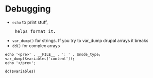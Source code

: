 # Debugging
- `echo` to print stuff, <pre> helps format it.
- `var_dump()` for strings. If you try to var_dump drupal arrays it breaks
- `dd()` for complex arrays

```
echo '<pre>' . __FILE__ . ': ' . $node_type;
var_dump($variables['content']);
echo '</pre>';

dd($variables)
```